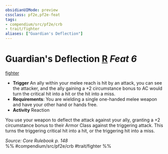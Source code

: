 ```yaml
---
obsidianUIMode: preview
cssclass: pf2e,pf2e-feat
tags:
- compendium/src/pf2e/crb
- trait/fighter
aliases: ["Guardian's Deflection"]
---
```

# Guardian's Deflection  [R](chapter-9-playing-the-game.md#Actions "Reaction") *Feat 6*  
[fighter](Reference/Rules/Traits/fighter.md "Fighter Class Trait")  

- **Trigger** An ally within your melee reach is hit by an attack, you can see the attacker, and the ally gaining a +2 circumstance bonus to AC would turn the critical hit into a hit or the hit into a miss.
- **Requirements**: You are wielding a single one-handed melee weapon and have your other hand or hands free.
- **Activity** Reaction

You use your weapon to deflect the attack against your ally, granting a +2 circumstance bonus to their Armor Class against the triggering attack. This turns the triggering critical hit into a hit, or the triggering hit into a miss.

*Source: Core Rulebook p. 148*  
%% #compendium/src/pf2e/crb #trait/fighter %%